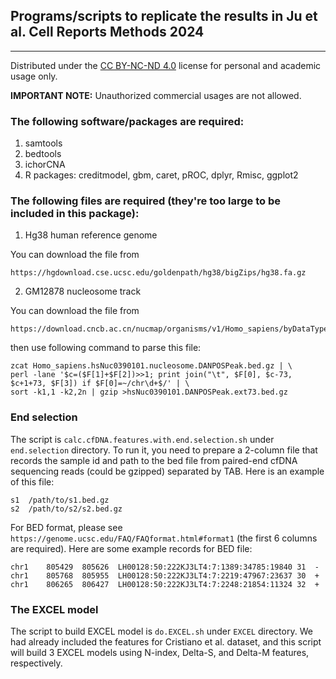 ## Programs/scripts to replicate the results in Ju et al. Cell Reports Methods 2024

---
Distributed under the [CC BY-NC-ND 4.0](https://creativecommons.org/licenses/by-nc-nd/4.0/ "CC BY-NC-ND")
license for personal and academic usage only.

**IMPORTANT NOTE:** Unauthorized commercial usages are not allowed.

### The following software/packages are required:
1. samtools
2. bedtools
3. ichorCNA
4. R packages: creditmodel, gbm, caret, pROC, dplyr, Rmisc, ggplot2

### The following files are required (they're too large to be included in this package):
1. Hg38 human reference genome

You can download the file from
```
https://hgdownload.cse.ucsc.edu/goldenpath/hg38/bigZips/hg38.fa.gz
```

2. GM12878 nucleosome track

You can download the file from
```
https://download.cncb.ac.cn/nucmap/organisms/v1/Homo_sapiens/byDataType/Nucleosome_peaks_DANPOS/Homo_sapiens.hsNuc0390101.nucleosome.DANPOSPeak.bed.gz
```

then use following command to parse this file:
```
zcat Homo_sapiens.hsNuc0390101.nucleosome.DANPOSPeak.bed.gz | \
perl -lane '$c=($F[1]+$F[2])>>1; print join("\t", $F[0], $c-73, $c+1+73, $F[3]) if $F[0]=~/chr\d+$/' | \
sort -k1,1 -k2,2n | gzip >hsNuc0390101.DANPOSPeak.ext73.bed.gz
```

### End selection
The script is `calc.cfDNA.features.with.end.selection.sh` under `end.selection` directory. To run it, you need to prepare a 2-column file that
records the sample id and path to the bed file from paired-end cfDNA sequencing reads (could be gzipped) separated by TAB.
Here is an example of this file:
```
s1	/path/to/s1.bed.gz
s2	/path/to/s2/s2.bed.gz
```

For BED format, please see `https://genome.ucsc.edu/FAQ/FAQformat.html#format1` (the first 6 columns are required).
Here are some example records for BED file:
```
chr1	805429	805626	LH00128:50:222KJ3LT4:7:1389:34785:19840	31	-
chr1	805768	805955	LH00128:50:222KJ3LT4:7:2219:47967:23637	30	+
chr1	806265	806427	LH00128:50:222KJ3LT4:7:2248:21854:11324	32	+
```

### The EXCEL model
The script to build EXCEL model is `do.EXCEL.sh` under `EXCEL` directory. We had already included the features for Cristiano et al. dataset,
and this script will build 3 EXCEL models using N-index, Delta-S, and Delta-M features, respectively.

